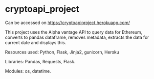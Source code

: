

# cryptoapi_project

Can be accessed on https://cryptoapiproject.herokuapp.com/

This project uses the Alpha vantage API to query data for Ethereum, converts to pandas dataframe, removes metadata, extracts the data for current date and displays this.

Resources used: Python, Flask, Jinja2, gunicorn, Heroku

Libraries: Pandas, Requests, Flask.

Modules: os, datetime.
